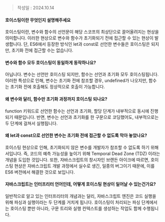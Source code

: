 >작성일 : 2024.10.14
#### 호이스팅이란 무엇인지 설명해주세요
호이스팅이란, 변수와 함수의 선언문이 해당 스코프의 최상단으로 끌어올려지는 현상을 의미합니다. 이러한 현상으로 변수와 함수가 초기화되기 전에 접근할 수 있는 현상이 발생합니다. 단, ES6에서 등장한 방식인 let과 const로 선언한 변수들은 호이스팅은 되지만, 초기화 전에 접근할 수는 없습니다.

#### 변수와 함수 모두 호이스팅이 동일하게 동작하나요?
아닙니다. 변수는 선언만 호이스팅 되지만, 함수는 선언과 초기화 모두 호이스팅됩니다. 이러한 특성으로 인해, 변수는 초기화 전에 참조할 경우, undefined가 나오지만, 함수는 초기화 전에 호출해도 정상적으로 호출이 가능합니다.

#### 왜 변수와 달리, 함수만 초기화 과정까지 호이스팅 되나요?
function 키워드로 선언한 함수는 선언과 초기화, 할당 단계가 내부적으로 동시에 진행되기 때문입니다. 반면, 변수는 선언과 초기화를 한 구문으로 코딩했어도, 내부적으로는 두 단계에 걸쳐서 실행됩니다.

#### 왜 let과 const으로 선언한 변수는 초기화 전에 접근할 수 없도록 막아 놓았나요?
호이스팅 현상으로 인해, 초기화되지 않은 변수를 개발자가 참조할 수 없도록 하기 위해서입니다. 즉, 코드의 예측 가능성을 높이기 위해 Temporal Dead Zone (TDZ) 이라는 개념을 도입한 것입니다. 또한, 자바스크립트의 창시자인 브랜든 아이크에 따르면, 호이스팅 현상은 자바스크립트 개발 과정에서 실수로 생긴, 일종의 버그이기 때문에, 이를 ES6 버전에서 해결한 것으로 보입니다.

#### 자바스크립트는 인터프리터 언어인데, 어떻게 호이스팅 현상이 일어날 수 있는건가요?
일반적으로 알고 있는 인터프리터의 개념과는 달리, 자바스크립트 엔진은 코드 실행을 위해 파싱과 실행이라는 두 단계를 거치게 됩니다. 호이스팅이 처리되는 파싱 단계에서는 호이스팅 뿐만 아니라, 구문 트리와 실행 컨텍스트를 생성하는 작업도 함께 수행됩니다.